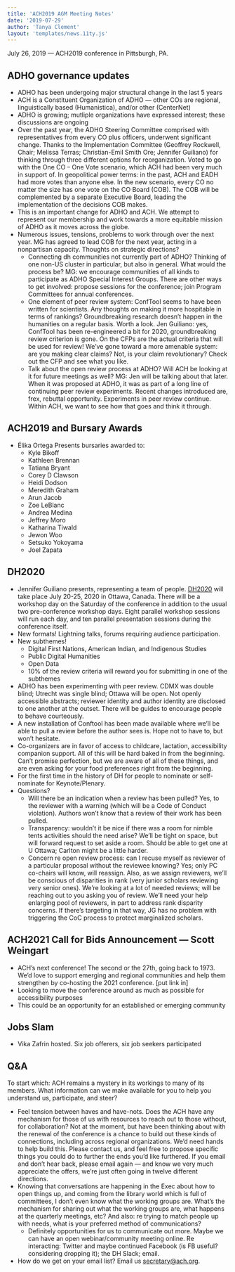 ```yaml
---
title: 'ACH2019 AGM Meeting Notes'
date: '2019-07-29'
author: 'Tanya Clement'
layout: 'templates/news.11ty.js'
---
```

July 26, 2019 — ACH2019 conference in Pittsburgh, PA.

## ADHO governance updates

- ADHO has been undergoing major structural change in the last 5 years
- ACH is a Constituent Organization of ADHO — other COs are regional, linguistically based (Humanistica), and/or other (CenterNet)
- ADHO is growing; mutliple organizations have expressed interest; these discussions are ongoing
- Over the past year, the ADHO Steering Committee comprised with representatives from every CO plus officers, underwent significant change. Thanks to the Implementation Committee (Geoffrey Rockwell, Chair; Melissa Terras; Christian-Emil Smith Ore; Jennifer Guiliano) for thinking through three different options for reorganization. Voted to go with the One CO – One Vote scenario, which ACH had been very much in support of. In geopolitical power terms: in the past, ACH and EADH had more votes than anyone else. In the new scenario, every CO no matter the size has one vote on the CO Board (COB). The COB will be complemented by a separate Executive Board, leading the implementation of the decisions COB makes.
- This is an important change for ADHO and ACH. We attempt to represent our membership and work towards a more equitable mission of ADHO as it moves across the globe.
- Numerous issues, tensions, problems to work through over the next year. MG has agreed to lead COB for the next year, acting in a nonpartisan capacity. Thoughts on strategic directions?
  - Connecting dh communities not currently part of ADHO? Thinking of one non-US cluster in particular, but also in general. What would the process be? MG: we encourage communities of all kinds to participate as ADHO Special Interest Groups. There are other ways to get involved: propose sessions for the conference; join Program Committees for annual conferences.
  - One element of peer review system: ConfTool seems to have been written for scientists. Any thoughts on making it more hospitable in terms of rankings? Groundbreaking research doesn’t happen in the humanities on a regular basis. Worth a look. Jen Guiliano: yes, ConfTool has been re-engineered a bit for 2020, groundbreaking review criterion is gone. On the CFPs are the actual criteria that will be used for review! We’ve gone toward a more amenable system: are you making clear claims? Not, is your claim revolutionary? Check out the CFP and see what you like.
  - Talk about the open review process at ADHO? Will ACH be looking at it for future meetings as well? MG: Jen will be talking about that later. When it was proposed at ADHO, it was as part of a long line of continuing peer review experiments. Recent changes introduced are, frex, rebuttal opportunity. Experiments in peer review continue. Within ACH, we want to see how that goes and think it through.

## ACH2019 and Bursary Awards

- Élika Ortega Presents bursaries awarded to:
  - Kyle Bikoff
  - Kathleen Brennan
  - Tatiana Bryant
  - Corey D Clawson
  - Heidi Dodson
  - Meredith Graham
  - Arun Jacob
  - Zoe LeBlanc
  - Andrea Medina
  - Jeffrey Moro
  - Katharina Tiwald
  - Jewon Woo
  - Setsuko Yokoyama
  - Joel Zapata

## DH2020

- Jennifer Guiliano presents, representing a team of people. [DH2020](http://dh2020.adho.org/) will take place July 20-25, 2020 in Ottawa, Canada. There will be a workshop day on the Saturday of the conference in addition to the usual two pre-conference workshop days. Eight parallel workshop sessions will run each day, and ten parallel presentation sessions during the conference itself.
- New formats! Lightning talks, forums requiring audience participation.
- New subthemes!
  - Digital First Nations, American Indian, and Indigenous Studies
  - Public Digital Humanities
  - Open Data
  - 10% of the review criteria will reward you for submitting in one of the subthemes
- ADHO has been experimenting with peer review. CDMX was double blind; Utrecht was single blind; Ottawa will be open. Not openly accessible abstracts; reviewer identity and author identity are disclosed to one another at the outset. There will be guides to encourage people to behave courteously.
- A new installation of Conftool has been made available where we’ll be able to pull a review before the author sees is. Hope not to have to, but won’t hesitate.
- Co-organizers are in favor of access to childcare, lactation, accessibility companion support. All of this will be hard baked in from the beginning. Can’t promise perfection, but we are aware of all of these things, and are even asking for your food preferences right from the beginning.
- For the first time in the history of DH for people to nominate or self-nominate for Keynote/Plenary.
- Questions?
  - Will there be an indication when a review has been pulled? Yes, to the reviewer with a warning (which will be a Code of Conduct violation). Authors won’t know that a review of their work has been pulled.
  - Transparency: wouldn’t it be nice if there was a room for nimble tents activities should the need arise? We’ll be tight on space, but will forward request to set aside a room. Should be able to get one at U Ottawa; Carlton might be a little harder.
  - Concern re open review process: can I recuse myself as reviewer of a particular proposal without the reviewee knowing? Yes; only PC co-chairs will know, will reassign. Also, as we assign reviewers, we’ll be conscious of disparities in rank (very junior scholars reviewing very senior ones). We’re looking at a lot of needed reviews; will be reaching out to you asking you of review. We’ll need your help enlarging pool of reviewers, in part to address rank disparity concerns. If there’s targeting in that way, JG has no problem with triggering the CoC process to protect marginalized scholars.

## ACH2021 Call for Bids Announcement — Scott Weingart

- ACH’s next conference! The second or the 27th, going back to 1973. We’d love to support emerging and regional communities and help them strengthen by co-hosting the 2021 conference. \[put link in\]
- Looking to move the conference around as much as possible for accessibility purposes
- This could be an opportunity for an established or emerging community

## Jobs Slam

- Vika Zafrin hosted. Six job offerers, six job seekers participated

## Q&amp;A

To start which: ACH remains a mystery in its workings to many of its members. What information can we make available for you to help you understand us, participate, and steer?

- Feel tension between haves and have-nots. Does the ACH have any mechanism for those of us with resources to reach out to those without, for collaboration? Not at the moment, but have been thinking about with the renewal of the conference is a chance to build out these kinds of connections, including across regional organizations. We’d need hands to help build this. Please contact us, and feel free to propose specific things you could do to further the ends you’d like furthered. If you email and don’t hear back, please email again — and know we very much appreciate the offers, we’re just often going in twelve different directions.
- Knowing that conversations are happening in the Exec about how to open things up, and coming from the library world which is full of committees, I don’t even know what the working groups are. What’s the mechanism for sharing out what the working groups are, what happens at the quarterly meetings, etc? And also: re trying to match people up with needs, what is your preferred method of communications?
  - Definitely opportunities for us to communicate out more. Maybe we can have an open webinar/community meeting online. Re interacting: Twitter and maybe continued Facebook (is FB useful? considering dropping it); the DH Slack; email.
- How do we get on your email list? Email us [secretary@ach.org](mailto:secretary@ach.org).
